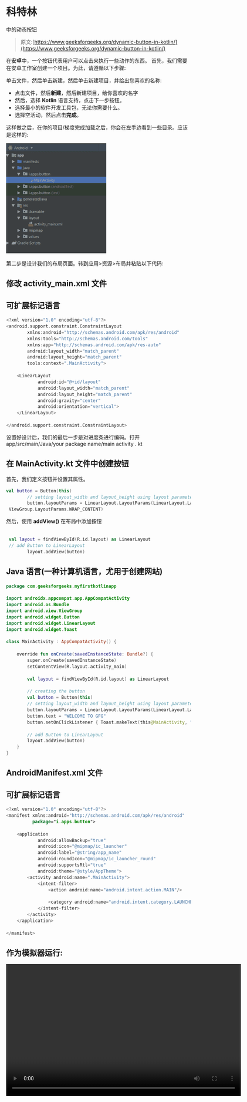 # 科特林

中的动态按钮

> 原文:[https://www.geeksforgeeks.org/dynamic-button-in-kotlin/](https://www.geeksforgeeks.org/dynamic-button-in-kotlin/)

在**安卓**中，一个按钮代表用户可以点击来执行一些动作的东西。
首先，我们需要在安卓工作室创建一个项目。为此，请遵循以下步骤:

单击文件，然后单击新建，然后单击新建项目，并给出您喜欢的名称:

*   点击文件，然后**新建**，然后新建项目，给你喜欢的名字
*   然后，选择 **Kotlin** 语言支持，点击下一步按钮。
*   选择最小的软件开发工具包，无论你需要什么。
*   选择空活动，然后点击**完成**。

这样做之后，在你的项目/梯度完成加载之后，你会在左手边看到一些目录。应该是这样的:

![](img/b07ec81c32f9d208f88db98a17f55e93.png)

第二步是设计我们的布局页面。转到应用>资源>布局并粘贴以下代码:

## 修改 activity_main.xml 文件

## 可扩展标记语言

```kt
<?xml version="1.0" encoding="utf-8"?>
<android.support.constraint.ConstraintLayout
        xmlns:android="http://schemas.android.com/apk/res/android"
        xmlns:tools="http://schemas.android.com/tools"
        xmlns:app="http://schemas.android.com/apk/res-auto"
        android:layout_width="match_parent"
        android:layout_height="match_parent"
        tools:context=".MainActivity">

    <LinearLayout
            android:id="@+id/layout"
            android:layout_width="match_parent"
            android:layout_height="match_parent"
            android:gravity="center"
            android:orientation="vertical">
    </LinearLayout>

</android.support.constraint.ConstraintLayout>
```

设置好设计后，我们的最后一步是对进度条进行编码。打开 app/src/main/Java/your package name/main activity . kt

## 在 MainActivity.kt 文件中创建按钮

首先，我们定义按钮并设置其属性。

```kt
val button = Button(this)
        // setting layout_width and layout_height using layout parameters
        button.layoutParams = LinearLayout.LayoutParams(LinearLayout.LayoutParams.WRAP_CONTENT,
 ViewGroup.LayoutParams.WRAP_CONTENT)

```

然后，使用 **addView()** 在布局中添加按钮

```kt

 val layout = findViewById(R.id.layout) as LinearLayout
 // add Button to LinearLayout
        layout.addView(button)
```

## Java 语言(一种计算机语言，尤用于创建网站)

```kt
package com.geeksforgeeks.myfirstkotlinapp

import androidx.appcompat.app.AppCompatActivity
import android.os.Bundle
import android.view.ViewGroup
import android.widget.Button
import android.widget.LinearLayout
import android.widget.Toast

class MainActivity : AppCompatActivity() {

    override fun onCreate(savedInstanceState: Bundle?) {
        super.onCreate(savedInstanceState)
        setContentView(R.layout.activity_main)

        val layout = findViewById(R.id.layout) as LinearLayout

        // creating the button
        val button = Button(this)
        // setting layout_width and layout_height using layout parameters
        button.layoutParams = LinearLayout.LayoutParams(LinearLayout.LayoutParams.WRAP_CONTENT, ViewGroup.LayoutParams.WRAP_CONTENT)
        button.text = "WELCOME TO GFG"
        button.setOnClickListener { Toast.makeText(this@MainActivity, "Hello GEEK", Toast.LENGTH_LONG).show() }

        // add Button to LinearLayout
        layout.addView(button)
    }
}
```

## AndroidManifest.xml 文件

## 可扩展标记语言

```kt
<?xml version="1.0" encoding="utf-8"?>
<manifest xmlns:android="http://schemas.android.com/apk/res/android"
          package="i.apps.button">

    <application
            android:allowBackup="true"
            android:icon="@mipmap/ic_launcher"
            android:label="@string/app_name"
            android:roundIcon="@mipmap/ic_launcher_round"
            android:supportsRtl="true"
            android:theme="@style/AppTheme">
        <activity android:name=".MainActivity">
            <intent-filter>
                <action android:name="android.intent.action.MAIN"/>

                <category android:name="android.intent.category.LAUNCHER"/>
            </intent-filter>
        </activity>
    </application>

</manifest>
```

## 作为模拟器运行:

<video class="wp-video-shortcode" id="video-360001-1" width="640" height="360" preload="metadata" controls=""><source type="video/mp4" src="https://media.geeksforgeeks.org/wp-content/uploads/20191115180121/button.mp4?_=1">[https://media.geeksforgeeks.org/wp-content/uploads/20191115180121/button.mp4](https://media.geeksforgeeks.org/wp-content/uploads/20191115180121/button.mp4)</video>